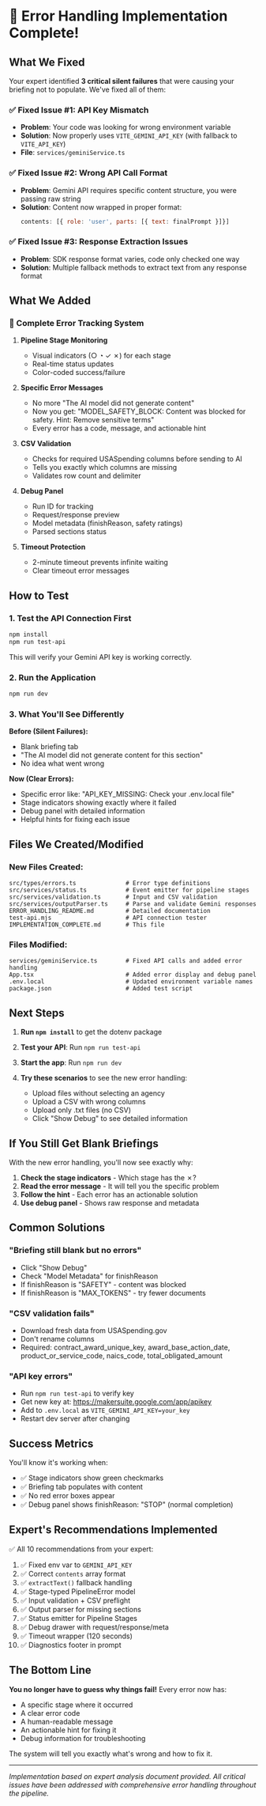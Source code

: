 # 🚀 Error Handling Implementation Complete!

## What We Fixed

Your expert identified **3 critical silent failures** that were causing your briefing not to populate. We've fixed all of them:

### ✅ Fixed Issue #1: API Key Mismatch
- **Problem**: Your code was looking for wrong environment variable
- **Solution**: Now properly uses `VITE_GEMINI_API_KEY` (with fallback to `VITE_API_KEY`)
- **File**: `services/geminiService.ts`

### ✅ Fixed Issue #2: Wrong API Call Format
- **Problem**: Gemini API requires specific content structure, you were passing raw string
- **Solution**: Content now wrapped in proper format:
  ```javascript
  contents: [{ role: 'user', parts: [{ text: finalPrompt }]}]
  ```

### ✅ Fixed Issue #3: Response Extraction Issues
- **Problem**: SDK response format varies, code only checked one way
- **Solution**: Multiple fallback methods to extract text from any response format

## What We Added

### 🎯 Complete Error Tracking System

1. **Pipeline Stage Monitoring**
   - Visual indicators (○ ◔ ✓ ✗) for each stage
   - Real-time status updates
   - Color-coded success/failure

2. **Specific Error Messages**
   - No more "The AI model did not generate content"
   - Now you get: "MODEL_SAFETY_BLOCK: Content was blocked for safety. Hint: Remove sensitive terms"
   - Every error has a code, message, and actionable hint

3. **CSV Validation**
   - Checks for required USASpending columns before sending to AI
   - Tells you exactly which columns are missing
   - Validates row count and delimiter

4. **Debug Panel**
   - Run ID for tracking
   - Request/response preview
   - Model metadata (finishReason, safety ratings)
   - Parsed sections status

5. **Timeout Protection**
   - 2-minute timeout prevents infinite waiting
   - Clear timeout error messages

## How to Test

### 1. Test the API Connection First
```bash
npm install
npm run test-api
```

This will verify your Gemini API key is working correctly.

### 2. Run the Application
```bash
npm run dev
```

### 3. What You'll See Differently

**Before (Silent Failures):**
- Blank briefing tab
- "The AI model did not generate content for this section"
- No idea what went wrong

**Now (Clear Errors):**
- Specific error like: "API_KEY_MISSING: Check your .env.local file"
- Stage indicators showing exactly where it failed
- Debug panel with detailed information
- Helpful hints for fixing each issue

## Files We Created/Modified

### New Files Created:
```
src/types/errors.ts              # Error type definitions
src/services/status.ts           # Event emitter for pipeline stages
src/services/validation.ts       # Input and CSV validation
src/services/outputParser.ts     # Parse and validate Gemini responses
ERROR_HANDLING_README.md         # Detailed documentation
test-api.mjs                     # API connection tester
IMPLEMENTATION_COMPLETE.md       # This file
```

### Files Modified:
```
services/geminiService.ts        # Fixed API calls and added error handling
App.tsx                          # Added error display and debug panel
.env.local                       # Updated environment variable names
package.json                     # Added test script
```

## Next Steps

1. **Run `npm install`** to get the dotenv package

2. **Test your API**: Run `npm run test-api`

3. **Start the app**: Run `npm run dev`

4. **Try these scenarios** to see the new error handling:
   - Upload files without selecting an agency
   - Upload a CSV with wrong columns
   - Upload only .txt files (no CSV)
   - Click "Show Debug" to see detailed information

## If You Still Get Blank Briefings

With the new error handling, you'll now see exactly why:

1. **Check the stage indicators** - Which stage has the ✗?
2. **Read the error message** - It will tell you the specific problem
3. **Follow the hint** - Each error has an actionable solution
4. **Use debug panel** - Shows raw response and metadata

## Common Solutions

### "Briefing still blank but no errors"
- Click "Show Debug" 
- Check "Model Metadata" for finishReason
- If finishReason is "SAFETY" - content was blocked
- If finishReason is "MAX_TOKENS" - try fewer documents

### "CSV validation fails"
- Download fresh data from USASpending.gov
- Don't rename columns
- Required: contract_award_unique_key, award_base_action_date, product_or_service_code, naics_code, total_obligated_amount

### "API key errors"
- Run `npm run test-api` to verify key
- Get new key at: https://makersuite.google.com/app/apikey
- Add to `.env.local` as `VITE_GEMINI_API_KEY=your_key`
- Restart dev server after changing

## Success Metrics

You'll know it's working when:
- ✅ Stage indicators show green checkmarks
- ✅ Briefing tab populates with content
- ✅ No red error boxes appear
- ✅ Debug panel shows finishReason: "STOP" (normal completion)

## Expert's Recommendations Implemented

✅ All 10 recommendations from your expert:
1. ✅ Fixed env var to `GEMINI_API_KEY`
2. ✅ Correct `contents` array format
3. ✅ `extractText()` fallback handling
4. ✅ Stage-typed PipelineError model
5. ✅ Input validation + CSV preflight
6. ✅ Output parser for missing sections
7. ✅ Status emitter for Pipeline Stages
8. ✅ Debug drawer with request/response/meta
9. ✅ Timeout wrapper (120 seconds)
10. ✅ Diagnostics footer in prompt

## The Bottom Line

**You no longer have to guess why things fail!** Every error now has:
- A specific stage where it occurred
- A clear error code
- A human-readable message
- An actionable hint for fixing it
- Debug information for troubleshooting

The system will tell you exactly what's wrong and how to fix it.

---

*Implementation based on expert analysis document provided. All critical issues have been addressed with comprehensive error handling throughout the pipeline.*
